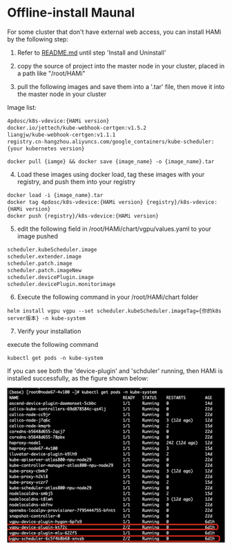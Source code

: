 # Offline-install Maunal

For some cluster that don't have external web access, you can install HAMi by the following step:

1. Refer to [README.md](../README.md) until step 'Install and Uninstall'

2. copy the source of project into the master node in your cluster, placed in a path like "/root/HAMi"

3. pull the following images and save them into a '.tar' file, then move it into the master node in your cluster

Image list:
```
4pdosc/k8s-vdevice:{HAMi version} 
docker.io/jettech/kube-webhook-certgen:v1.5.2
liangjw/kube-webhook-certgen:v1.1.1
registry.cn-hangzhou.aliyuncs.com/google_containers/kube-scheduler:{your kubernetes version}
```

```
docker pull {iamge} && docker save {image_name} -o {image_name}.tar 
```

4. Load these images using docker load, tag these images with your registry, and push them into your registry

```
docker load -i {image_name}.tar
docker tag 4pdosc/k8s-vdevice:{HAMi version} {registry}/k8s-vdevice:{HAMi version} 
docker push {registry}/k8s-vdevice:{HAMi version}
```

5. edit the following field in /root/HAMi/chart/vgpu/values.yaml to your image pushed

```
scheduler.kubeScheduler.image
scheduler.extender.image
scheduler.patch.image
scheduler.patch.imageNew
scheduler.devicePlugin.image
scheduler.devicePlugin.monitorimage
```

6. Execute the following command in your /root/HAMi/chart folder

```
helm install vgpu vgpu --set scheduler.kubeScheduler.imageTag={你的k8s server版本} -n kube-system
```

7. Verify your installation

execute the following command
```
kubectl get pods -n kube-system
```

If you can see both the 'device-plugin' and 'schduler' running, then HAMi is installed successfully, as the figure shown below:

<img src="./develop/imgs/offline_validation.png" width = "600" /> 
